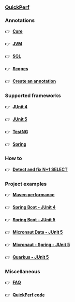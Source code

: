 ### **[QuickPerf](QuickPerf)**

### **Annotations**
:point_right: &nbsp;**[Core](core-annotations)**<br><br>
:point_right: &nbsp;**[JVM](JVM-annotations)**<br><br>
:point_right: &nbsp;**[SQL](SQL-annotations)**<br><br>
:point_right: &nbsp;**[Scopes](QuickPerf#annotation-scopes)**<br><br>
:point_right: &nbsp;**[Create an annotation](Create-an-annotation)**

### **Supported frameworks**
:point_right: &nbsp;**[JUnit 4](JUnit-4)**<br><br>
:point_right: &nbsp;**[JUnit 5](JUnit-5)**<br><br>
:point_right: &nbsp;**[TestNG](TestNG)**<br><br>
:point_right: &nbsp;**[Spring](Spring)**

### **How to**
:point_right: &nbsp;**[Detect and fix N+1 SELECT](Easily-detect-and-fix-N-plus-One-SELECT-with-QuickPerf)**

### Project examples
:point_right: &nbsp;**[Maven performance](https://github.com/quick-perf/maven-test-bench)**<br><br>
:point_right: &nbsp;**[Spring Boot - JUnit 4](https://github.com/quick-perf/quickperf-examples/tree/master/springboot-junit4)**<br><br>
:point_right: &nbsp;**[Spring Boot - JUnit 5](https://github.com/quick-perf/quickperf-examples/tree/master/springboot-junit5)**<br><br>
:point_right: &nbsp;**[Micronaut Data - JUnit 5](https://github.com/quick-perf/quickperf-examples/tree/master/micronaut-data-jdbc)**<br><br>
:point_right: &nbsp;**[Micronaut - Spring - JUnit 5](https://github.com/quick-perf/quickperf-examples/tree/master/micronaut-hibernate-jpa)**<br><br>
:point_right: &nbsp;**[Quarkus - JUnit 5](https://github.com/quick-perf/quickperf-examples/tree/master/quarkus)**

### **Miscellaneous**
:point_right: &nbsp;**[FAQ](Frequently-Asked-Questions)**<br><br>
:point_right: &nbsp;**[QuickPerf code](https://github.com/quick-perf/quickperf)**






